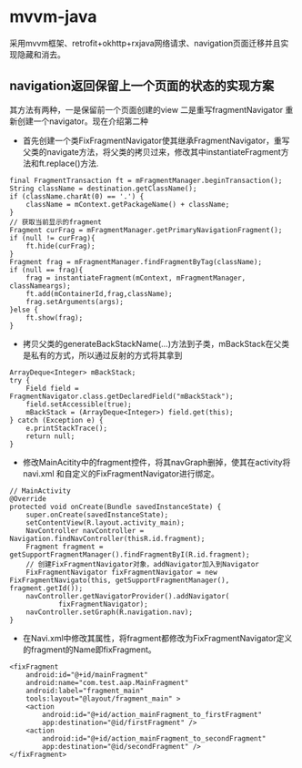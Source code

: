 # mvvm-java
采用mvvm框架、retrofit+okhttp+rxjava网络请求、navigation页面迁移并且实现隐藏和消去。
## navigation返回保留上一个页面的状态的实现方案
其方法有两种，一是保留前一个页面创建的view 二是重写fragmentNavigator 重新创建一个navigator。现在介绍第二种
* 首先创建一个类FixFragmentNavigator使其继承FragmentNavigator，重写父类的navigate方法，将父类的拷贝过来，修改其中instantiateFragment方法和ft.replace()方法.
```
final FragmentTransaction ft = mFragmentManager.beginTransaction();
String className = destination.getClassName();
if (className.charAt(0) == '.') {
    className = mContext.getPackageName() + className;
}
// 获取当前显示的fragment
Fragment curFrag = mFragmentManager.getPrimaryNavigationFragment();
if (null != curFrag){
    ft.hide(curFrag);
}
Fragment frag = mFragmentManager.findFragmentByTag(className);
if (null == frag){
    frag = instantiateFragment(mContext, mFragmentManager, classNameargs);
    ft.add(mContainerId,frag,className);
    frag.setArguments(args);
}else {
    ft.show(frag);
}
```
* 拷贝父类的generateBackStackName(...)方法到子类，mBackStack在父类是私有的方式，所以通过反射的方式将其拿到
```
ArrayDeque<Integer> mBackStack;
try {
    Field field = FragmentNavigator.class.getDeclaredField("mBackStack");
    field.setAccessible(true);
    mBackStack = (ArrayDeque<Integer>) field.get(this);
} catch (Exception e) {
    e.printStackTrace();
    return null;
}
```
* 修改MainAcitity中的fragment控件，将其navGraph删掉，使其在activity将navi.xml 和自定义的FixFragmentNavigator进行绑定。
```
// MainActivity
@Override
protected void onCreate(Bundle savedInstanceState) {
    super.onCreate(savedInstanceState);
    setContentView(R.layout.activity_main);
    NavController navController = Navigation.findNavController(thisR.id.fragment);
    Fragment fragment = getSupportFragmentManager().findFragmentByI(R.id.fragment);
    // 创建FixFragmentNavigator对象，addNavigator加入到Navigator
    FixFragmentNavigator fixFragmentNavigator = new FixFragmentNavigato(this, getSupportFragmentManager(), fragment.getId());
    navController.getNavigatorProvider().addNavigator(
            fixFragmentNavigator);
    navController.setGraph(R.navigation.nav);
}
```
* 在Navi.xml中修改其属性，将fragment都修改为FixFragmentNavigator定义的fragment的Name即fixFragment。
```
<fixFragment
    android:id="@+id/mainFragment"
    android:name="com.test.aap.MainFragment"
    android:label="fragment_main"
    tools:layout="@layout/fragment_main" >
    <action
        android:id="@+id/action_mainFragment_to_firstFragment"
        app:destination="@id/firstFragment" />
    <action
        android:id="@+id/action_mainFragment_to_secondFragment"
        app:destination="@id/secondFragment" />
</fixFragment>
```


